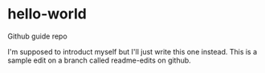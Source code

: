 # hello-world
Github guide repo

I'm supposed to introduct myself but I'll just write this one instead.
This is a sample edit on a branch called readme-edits on github.

